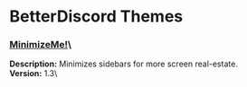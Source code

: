 # BetterDiscord Themes

### [MinimizeMe!](https://github.com/dvcky/BetterDiscord/blob/master/themes/minimizeMe.theme.css)\
**Description:** Minimizes sidebars for more screen real-estate.\
**Version:** 1.3\

